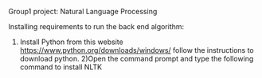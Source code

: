 Group1 project: Natural Language Processing 

 Installing requirements to run the back end algorithm:
 1) Install Python from this website https://www.python.org/downloads/windows/
    follow the instructions to download python.
 2)Open the command prompt and type the following command to install NLTK
